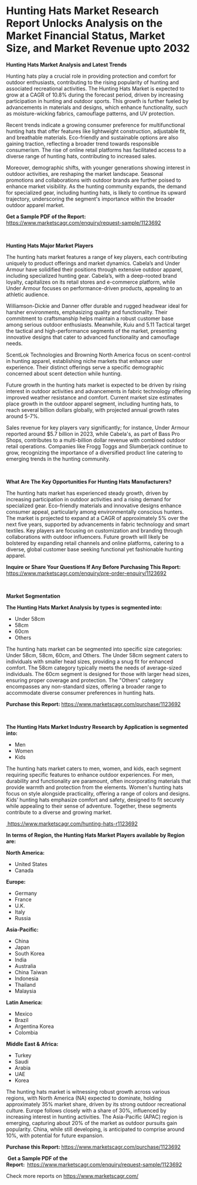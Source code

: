 <p><h1>Hunting Hats Market Research Report Unlocks Analysis on the Market Financial Status, Market Size, and Market Revenue upto 2032</h1></p><p><strong>Hunting Hats Market Analysis and Latest Trends</strong></p>
<p><p>Hunting hats play a crucial role in providing protection and comfort for outdoor enthusiasts, contributing to the rising popularity of hunting and associated recreational activities. The Hunting Hats Market is expected to grow at a CAGR of 10.8% during the forecast period, driven by increasing participation in hunting and outdoor sports. This growth is further fueled by advancements in materials and designs, which enhance functionality, such as moisture-wicking fabrics, camouflage patterns, and UV protection.</p><p>Recent trends indicate a growing consumer preference for multifunctional hunting hats that offer features like lightweight construction, adjustable fit, and breathable materials. Eco-friendly and sustainable options are also gaining traction, reflecting a broader trend towards responsible consumerism. The rise of online retail platforms has facilitated access to a diverse range of hunting hats, contributing to increased sales.</p><p>Moreover, demographic shifts, with younger generations showing interest in outdoor activities, are reshaping the market landscape. Seasonal promotions and collaborations with outdoor brands are further poised to enhance market visibility. As the hunting community expands, the demand for specialized gear, including hunting hats, is likely to continue its upward trajectory, underscoring the segment's importance within the broader outdoor apparel market.</p></p>
<p><strong>Get a Sample PDF of the Report:&nbsp;</strong> <a href="https://www.marketscagr.com/enquiry/request-sample/1123692?utm_campaign=3095&utm_medium=2&utm_source=Github&utm_content=ia&utm_term=04042025&utm_id=hunting-hats">https://www.marketscagr.com/enquiry/request-sample/1123692</a></p>
<p>&nbsp;</p>
<p><strong>Hunting Hats Major Market Players</strong></p>
<p><p>The hunting hats market features a range of key players, each contributing uniquely to product offerings and market dynamics. Cabela’s and Under Armour have solidified their positions through extensive outdoor apparel, including specialized hunting gear. Cabela’s, with a deep-rooted brand loyalty, capitalizes on its retail stores and e-commerce platform, while Under Armour focuses on performance-driven products, appealing to an athletic audience.</p><p>Williamson-Dickie and Danner offer durable and rugged headwear ideal for harsher environments, emphasizing quality and functionality. Their commitment to craftsmanship helps maintain a robust customer base among serious outdoor enthusiasts. Meanwhile, Kuiu and 5.11 Tactical target the tactical and high-performance segments of the market, presenting innovative designs that cater to advanced functionality and camouflage needs.</p><p>ScentLok Technologies and Browning North America focus on scent-control in hunting apparel, establishing niche markets that enhance user experience. Their distinct offerings serve a specific demographic concerned about scent detection while hunting.</p><p>Future growth in the hunting hats market is expected to be driven by rising interest in outdoor activities and advancements in fabric technology offering improved weather resistance and comfort. Current market size estimates place growth in the outdoor apparel segment, including hunting hats, to reach several billion dollars globally, with projected annual growth rates around 5-7%.</p><p>Sales revenue for key players vary significantly; for instance, Under Armour reported around $5.7 billion in 2023, while Cabela's, as part of Bass Pro Shops, contributes to a multi-billion dollar revenue with combined outdoor retail operations. Companies like Frogg Toggs and Slumberjack continue to grow, recognizing the importance of a diversified product line catering to emerging trends in the hunting community.</p></p>
<p>&nbsp;</p>
<p><strong>What Are The Key Opportunities For Hunting Hats Manufacturers?</strong></p>
<p><p>The hunting hats market has experienced steady growth, driven by increasing participation in outdoor activities and a rising demand for specialized gear. Eco-friendly materials and innovative designs enhance consumer appeal, particularly among environmentally conscious hunters. The market is projected to expand at a CAGR of approximately 5% over the next five years, supported by advancements in fabric technology and smart textiles. Key players are focusing on customization and branding through collaborations with outdoor influencers. Future growth will likely be bolstered by expanding retail channels and online platforms, catering to a diverse, global customer base seeking functional yet fashionable hunting apparel.</p></p>
<p><strong>Inquire or Share Your Questions If Any Before Purchasing This Report:</strong> <a href="https://www.marketscagr.com/enquiry/pre-order-enquiry/1123692?utm_campaign=3095&utm_medium=2&utm_source=Github&utm_content=ia&utm_term=04042025&utm_id=hunting-hats">https://www.marketscagr.com/enquiry/pre-order-enquiry/1123692</a></p>
<p>&nbsp;</p>
<p><strong>Market Segmentation</strong></p>
<p><strong>The Hunting Hats Market Analysis by types is segmented into:</strong></p>
<p><ul><li>Under 58cm</li><li>58cm</li><li>60cm</li><li>Others</li></ul></p>
<p><p>The hunting hats market can be segmented into specific size categories: Under 58cm, 58cm, 60cm, and Others. The Under 58cm segment caters to individuals with smaller head sizes, providing a snug fit for enhanced comfort. The 58cm category typically meets the needs of average-sized individuals. The 60cm segment is designed for those with larger head sizes, ensuring proper coverage and protection. The "Others" category encompasses any non-standard sizes, offering a broader range to accommodate diverse consumer preferences in hunting hats.</p></p>
<p><strong>Purchase this Report:&nbsp;</strong><a href="https://www.marketscagr.com/purchase/1123692?utm_campaign=3095&utm_medium=2&utm_source=Github&utm_content=ia&utm_term=04042025&utm_id=hunting-hats">https://www.marketscagr.com/purchase/1123692</a></p>
<p>&nbsp;</p>
<p><strong>The Hunting Hats Market Industry Research by Application is segmented into:</strong></p>
<p><ul><li>Men</li><li>Women</li><li>Kids</li></ul></p>
<p><p>The hunting hats market caters to men, women, and kids, each segment requiring specific features to enhance outdoor experiences. For men, durability and functionality are paramount, often incorporating materials that provide warmth and protection from the elements. Women's hunting hats focus on style alongside practicality, offering a range of colors and designs. Kids’ hunting hats emphasize comfort and safety, designed to fit securely while appealing to their sense of adventure. Together, these segments contribute to a diverse and growing market.</p></p>
<p><a href="https://www.marketscagr.com/hunting-hats-r1123692?utm_campaign=3095&utm_medium=2&utm_source=Github&utm_content=ia&utm_term=04042025&utm_id=hunting-hats">&nbsp;https://www.marketscagr.com/hunting-hats-r1123692</a></p>
<p><strong>In terms of Region, the Hunting Hats Market Players available by Region are:</strong></p>
<p>
    <p> <strong> North America: </strong>
        <ul>
            <li>United States</li>
            <li>Canada</li>
        </ul>
        </p> 
    <p> <strong> Europe: </strong>
        <ul>
            <li>Germany</li>
            <li>France</li>
            <li>U.K.</li>
            <li>Italy</li>
            <li>Russia</li>
        </ul>
        </p> 
    <p> <strong> Asia-Pacific: </strong>
        <ul>
            <li>China</li>
            <li>Japan</li>
            <li>South Korea</li>
            <li>India</li>
            <li>Australia</li>
            <li>China Taiwan</li>
            <li>Indonesia</li>
            <li>Thailand</li>
            <li>Malaysia</li>
        </ul>
        </p> 
    <p> <strong> Latin America: </strong>
        <ul>
            <li>Mexico</li>
            <li>Brazil</li>
            <li>Argentina Korea</li>
            <li>Colombia</li>
        </ul>
        </p> 
    <p> <strong> Middle East & Africa: </strong>
        <ul>
            <li>Turkey</li>
            <li>Saudi</li>
            <li>Arabia</li>
            <li>UAE</li>
            <li>Korea</li>
        </ul>
    </p>
    </p>
<p><p>The hunting hats market is witnessing robust growth across various regions, with North America (NA) expected to dominate, holding approximately 35% market share, driven by its strong outdoor recreational culture. Europe follows closely with a share of 30%, influenced by increasing interest in hunting activities. The Asia-Pacific (APAC) region is emerging, capturing about 20% of the market as outdoor pursuits gain popularity. China, while still developing, is anticipated to comprise around 10%, with potential for future expansion.</p></p>
<p><strong>Purchase this Report: </strong><a href="https://www.marketscagr.com/purchase/1123692?utm_campaign=3095&utm_medium=2&utm_source=Github&utm_content=ia&utm_term=04042025&utm_id=hunting-hats">https://www.marketscagr.com/purchase/1123692</a></p>
<p>&nbsp;<strong>Get a Sample PDF of the Report:&nbsp;&nbsp;</strong><a href="https://www.marketscagr.com/enquiry/request-sample/1123692?utm_campaign=3095&utm_medium=2&utm_source=Github&utm_content=ia&utm_term=04042025&utm_id=hunting-hats">https://www.marketscagr.com/enquiry/request-sample/1123692</a></p>
<p><strong></strong></p>
<p>Check more reports on <a href="https://www.marketscagr.com/?utm_campaign=3095&utm_medium=2&utm_source=Github&utm_content=ia&utm_term=04042025&utm_id=hunting-hats">https://www.marketscagr.com/</a></p>